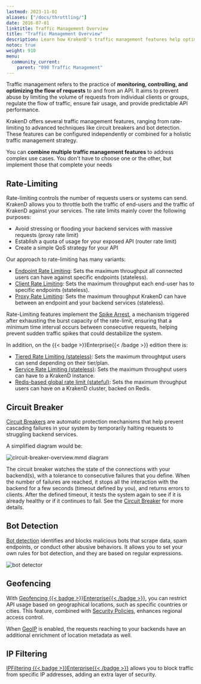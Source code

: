 ```yaml
---
lastmod: 2023-11-01
aliases: ["/docs/throttling/"]
date: 2016-07-01
linktitle: Traffic Management Overview
title: "Traffic Management Overview"
description: Learn how KrakenD's traffic management features help optimize your API's performance, prevent abuse, and ensure a seamless user experience.
notoc: true
weight: 910
menu:
  community_current:
    parent: "090 Traffic Management"
---
```

Traffic management refers to the practice of **monitoring, controlling, and optimizing the flow of requests** to and from an API. It aims to prevent abuse by limiting the volume of requests from individual clients or groups, regulate the flow of traffic, ensure fair usage, and provide predictable API performance.

KrakenD offers several traffic management features, ranging from rate-limiting to advanced techniques like circuit breakers and bot detection. These features can be configured independently or combined for a holistic traffic management strategy.

You can **combine multiple traffic management features** to address complex use cases. You don't have to choose one or the other, but implement those that complete your needs

## Rate-Limiting
Rate-limiting controls the number of requests users or systems can send. KrakenD allows you to throttle both the traffic of end-users and the traffic of KrakenD against your services. The rate limits mainly cover the following purposes:

- Avoid stressing or flooding your backend services with massive requests (proxy rate limit)
- Establish a quota of usage for your exposed API (router rate limit)
- Create a simple QoS strategy for your API

Our approach to rate-limiting has many variants:

  - [Endpoint Rate Limiting](/docs/endpoints/rate-limit/): Sets the maximum throughput all connected users can have against specific endpoints (stateless).
  - [Client Rate Limiting](/docs/endpoints/rate-limit/): Sets the maximum throughput each end-user has to specific endpoints (stateless).
  - [Proxy Rate Limiting](/docs/backends/rate-limit/): Sets the maximum throughput KrakenD can have between an endpoint and your backend services (stateless).

Rate-Limiting features implement the [Spike Arrest](/docs/throttling/spike-arrest/), a mechanism triggered after exhausting the burst capacity of the rate-limit, ensuring that a minimum time interval occurs between consecutive requests, helping prevent sudden traffic spikes that could destabilize the system.


In addition, on the {{< badge >}}Enterprise{{< /badge >}} edition there is:

- [Tiered Rate Limiting (stateless)](/docs/enterprise/service-settings/tiered-rate-limit/): Sets the maximum throughtput users can send depending on their tier/plan.
- [Service Rate Limiting (stateless)](/docs/enterprise/service-settings/service-rate-limit/): Sets the maximum throughput users can have to a KrakenD instance.
- [Redis-based global rate limit (stateful)](/docs/enterprise/throttling/global-rate-limit/): Sets the maximum throughput users can have on a KrakenD cluster, backed on Redis.

## Circuit Breaker
[Circuit Breakers](/docs/backends/circuit-breaker/) are automatic protection mechanisms that help prevent cascading failures in your system by temporarily halting requests to struggling backend services.

A simplified diagram would be:

![circuit-breaker-overview.mmd diagram](/images/documentation/diagrams/circuit-breaker-overview.mmd.svg)

The circuit breaker watches the state of the connections with your backend(s), with a tolerance to consecutive failures that you define. When the number of failures are reached, it stops all the interaction with the backend for a few seconds (timeout defined by you), and returns errors to clients. After the defined timeout, it tests the system again to see if it is already healthy or if it continues to fail. See the [Circuit Breaker](/docs/backends/circuit-breaker/) for more details.

## Bot Detection
[Bot detection](/docs/throttling/botdetector/) identifies and blocks malicious bots that scrape data, spam endpoints, or conduct other abusive behaviors. It allows you to set your own rules for bot detection, and they are based on regular expressions.

![bot detector](/images/krakend-botdetector.png)

## Geofencing
With [Geofencing {{< badge >}}Enterprise{{< /badge >}}](/docs/enterprise/endpoints/geoip/), you can restrict API usage based on geographical locations, such as specific countries or cities. This feature, combined with [Security Policies](/docs/enterprise/security-policies/playbook/#user-is-from-a-specific-country), enhances regional access control.

When [GeoIP](/docs/enterprise/endpoints/geoip/) is enabled, the requests reaching to your backends have an additional enrichment of location metadata as well.

## IP Filtering
[IPFiltering {{< badge >}}Enterprise{{< /badge >}}](/docs/enterprise/throttling/ipfilter/) allows you to block traffic from specific IP addresses, adding an extra layer of security.
